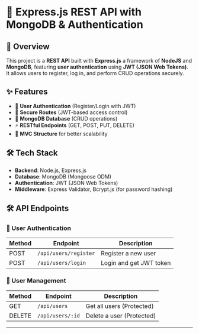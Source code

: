 # 📌 Express.js REST API with MongoDB & Authentication

## 🚀 Overview
This project is a **REST API** built with **Express.js** a framework of **NodeJS** and **MongoDB**, featuring **user authentication** using **JWT (JSON Web Tokens)**. It allows users to register, log in, and perform CRUD operations securely.

## ✨ Features
- 📌 **User Authentication** (Register/Login with JWT)
- 🔐 **Secure Routes** (JWT-based access control)
- 📄 **MongoDB Database** (CRUD operations)
- ⚡ **RESTful Endpoints** (GET, POST, PUT, DELETE)
- 📂 **MVC Structure** for better scalability

## 🛠️ Tech Stack
- **Backend**: Node.js, Express.js
- **Database**: MongoDB (Mongoose ODM)
- **Authentication**: JWT (JSON Web Tokens)
- **Middleware**: Express Validator, Bcrypt.js (for password hashing)

## 🛠️ API Endpoints
### 🔹 User Authentication
| Method | Endpoint | Description |
|--------|----------|-------------|
| POST | `/api/users/register` | Register a new user |
| POST | `/api/users/login` | Login and get JWT token |

### 🔹 User Management
| Method | Endpoint | Description |
|--------|----------|-------------|
| GET | `/api/users` | Get all users (Protected) |
| DELETE | `/api/users/:id` | Delete a user (Protected) |

---

